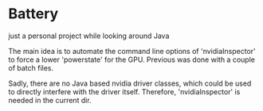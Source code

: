 # Battery
just a personal project while looking around Java

The main idea is to automate the command line options of 'nvidiaInspector' to force a lower 'powerstate' for the GPU. 
Previous was done with a couple of batch files. 

Sadly, there are no Java based nvidia driver classes, which could be used to directly interfere with the driver itself. 
Therefore, 'nvidiaInspector' is needed in the current dir.
